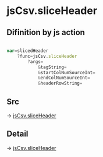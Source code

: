 # jsCsv.sliceHeader

## Difinition by js action

```js.js

var=slicedHeader
	?func=jsCsv.sliceHeader
		?args=
			&tagString=
			&startColNumSourceInt=
			&endColNumSourceInt=
			&headerRowString=
```

## Src

-> [jsCsv.sliceHeader](https://github.com/puutaro/CommandClick/blob/master/app/src/main/java/com/puutaro/commandclick/fragment_lib/terminal_fragment/js_interface/JsCsv.kt#L295)

## Detail

-> [jsCsv.sliceHeader](https://github.com/puutaro/CommandClick/blob/master/md/developer/js_interface/details/JsCsv/sliceHeader.md)
